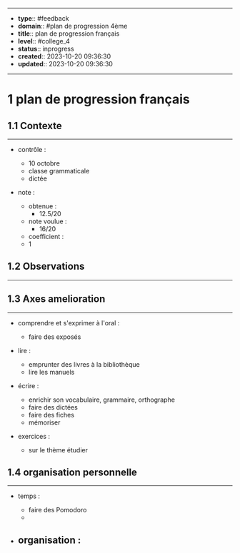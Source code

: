 


---
- **type**:: #feedback
- **domain**:: #plan de progression 4ème
- **title**:: plan de progression français
- **level**:: #college_4
- **status**:: inprogress
- **created**:: 2023-10-20 09:36:30
- **updated**:: 2023-10-20 09:36:30
---


# 1	plan de progression français


## 1.1	Contexte
---

- contrôle : 
	- 10 octobre
	- classe grammaticale
	- dictée


- note :
	- obtenue : 
		- 12.5/20
	- note voulue :
		- 16/20
	- coefficient :
	- 1

## 1.2	Observations
---



## 1.3	Axes amelioration
---

- comprendre et s'exprimer à l'oral :
	- faire des exposés

- lire :
	- emprunter des livres à la bibliothèque
	- lire les manuels

- écrire :
	- enrichir son vocabulaire, grammaire, orthographe
	- faire des dictées
	- faire des fiches
	- mémoriser

- exercices :
	- sur le thème étudier




## 1.4  	organisation personnelle
---

- temps :
	- faire des Pomodoro
	- 

- organisation :
	- 
